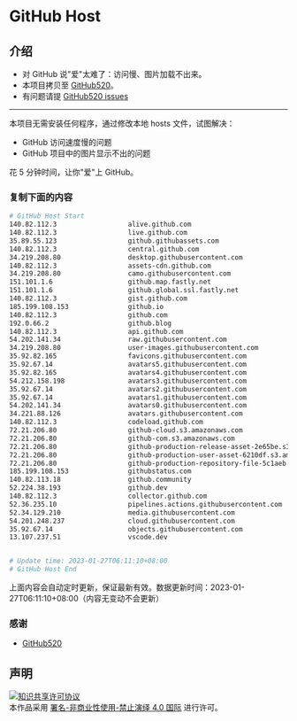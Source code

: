 # GitHub Host
## 介绍
- 对 GitHub 说"爱"太难了：访问慢、图片加载不出来。
- 本项目拷贝至 [GitHub520](https://github.com/521xueweihan/GitHub520)。
- 有问题请提 [GitHub520 issues](https://github.com/521xueweihan/GitHub520/issues/new)

---

本项目无需安装任何程序，通过修改本地 hosts 文件，试图解决：
- GitHub 访问速度慢的问题
- GitHub 项目中的图片显示不出的问题

花 5 分钟时间，让你"爱"上 GitHub。

### 复制下面的内容
```bash
# GitHub Host Start
140.82.112.3                  alive.github.com
140.82.112.3                  live.github.com
35.89.55.123                  github.githubassets.com
140.82.112.3                  central.github.com
34.219.208.80                 desktop.githubusercontent.com
140.82.112.3                  assets-cdn.github.com
34.219.208.80                 camo.githubusercontent.com
151.101.1.6                   github.map.fastly.net
151.101.1.6                   github.global.ssl.fastly.net
140.82.112.3                  gist.github.com
185.199.108.153               github.io
140.82.112.3                  github.com
192.0.66.2                    github.blog
140.82.112.3                  api.github.com
54.202.141.34                 raw.githubusercontent.com
34.219.208.80                 user-images.githubusercontent.com
35.92.82.165                  favicons.githubusercontent.com
35.92.67.14                   avatars5.githubusercontent.com
35.92.82.165                  avatars4.githubusercontent.com
54.212.158.198                avatars3.githubusercontent.com
35.92.67.14                   avatars2.githubusercontent.com
35.92.67.14                   avatars1.githubusercontent.com
54.202.141.34                 avatars0.githubusercontent.com
34.221.88.126                 avatars.githubusercontent.com
140.82.112.3                  codeload.github.com
72.21.206.80                  github-cloud.s3.amazonaws.com
72.21.206.80                  github-com.s3.amazonaws.com
72.21.206.80                  github-production-release-asset-2e65be.s3.amazonaws.com
72.21.206.80                  github-production-user-asset-6210df.s3.amazonaws.com
72.21.206.80                  github-production-repository-file-5c1aeb.s3.amazonaws.com
185.199.108.153               githubstatus.com
140.82.113.18                 github.community
52.224.38.193                 github.dev
140.82.112.3                  collector.github.com
52.36.235.10                  pipelines.actions.githubusercontent.com
52.34.129.210                 media.githubusercontent.com
54.201.248.237                cloud.githubusercontent.com
35.92.67.14                   objects.githubusercontent.com
13.107.237.51                 vscode.dev


# Update time: 2023-01-27T06:11:10+08:00
# GitHub Host End

```
上面内容会自动定时更新，保证最新有效。数据更新时间：2023-01-27T06:11:10+08:00（内容无变动不会更新）

### 感谢

- [GitHub520](https://github.com/521xueweihan/GitHub520)

## 声明
<a rel="license" href="https://creativecommons.org/licenses/by-nc-nd/4.0/deed.zh"><img alt="知识共享许可协议" style="border-width: 0" src="https://licensebuttons.net/l/by-nc-nd/4.0/88x31.png"></a><br>本作品采用 <a rel="license" href="https://creativecommons.org/licenses/by-nc-nd/4.0/deed.zh">署名-非商业性使用-禁止演绎 4.0 国际</a> 进行许可。